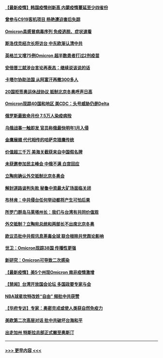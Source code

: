#### [【最新疫情】韩国疫情创新高 内蒙疫情蔓延至少四省份](../pages/prog202/a103285324.md?t=12050050) 
#### [曾参与C919客机项目 杨艳遭迫害后失踪](../pages/prog202/a103285313.md?t=12050050) 
#### [Omicron具感冒病毒序列 免疫逃脱、症状速看](../pages/prog202/a103285311.md?t=12050050) 
#### [斯洛伐克经次长将访台 中东欧渐认清中共](../pages/prog202/a103285283.md?t=12050050) 
#### [英格兰又增75例Omicron 超半数患者打过2剂疫苗](../pages/prog202/a103285197.md?t=12050050) 
#### [安倍晋三就涉台言论再表态：继续说该说的话](../pages/prog202/a103285142.md?t=12050050) 
#### [卡塔尔协助法国 从阿富汗再撤300多人](../pages/prog202/a103285081.md?t=12050050) 
#### [20国拒签奥运休战协议 抵制北京冬奥呼声日高](../pages/prog202/a103285045.md?t=12050050) 
#### [Omicron现踪40国和地区 美CDC：头号威胁仍是Delta](../pages/prog202/a103284943.md?t=12050050) 
#### [俄罗斯最致命月份  7.5万人染疫病殁](../pages/prog202/a103284870.md?t=12050050) 
#### [乌俄战事一触即发 官员称俄最快明年1月入侵](../pages/prog202/a103284851.md?t=12050050) 
#### [金鹰展翅 代代相传的哈萨克猎鹰传统](../pages/prog202/a103284691.md?t=12050050) 
#### [价值超三千万 美海关截获来自中国假名牌](../pages/prog202/a103284560.md?t=12050050) 
#### [未获邀参加民主峰会 中俄不满 白宫回应](../pages/prog202/a103284676.md?t=12050050) 
#### [立陶宛确认外交抵制北京冬奥会](../pages/prog202/a103284574.md?t=12050050) 
#### [解封道路谈判失败 秘鲁中资最大矿场面临关闭](../pages/prog202/a103284408.md?t=12050050) 
#### [布林肯：中共侵台任何举动都将产生可怕后果](../pages/prog202/a103284659.md?t=12050050) 
#### [所罗门群岛马莱塔州长：我们与台湾有共同价值观](../pages/prog202/a103284369.md?t=12050050) 
#### [外交抵制？立陶宛总统和两部长不出席北京冬奥](../pages/prog202/a103284447.md?t=12050050) 
#### [欧议员批中共假讯息荼毒全球 联合根除共党舆论影响](../pages/prog202/a103284313.md?t=12050050) 
#### [世卫：Omicron现踪38国 传播性更强](../pages/prog202/a103284281.md?t=12050050) 
#### [新研究：Omicron可导致二次感染](../pages/prog202/a103284402.md?t=12050050) 
#### [【最新疫情】美5个州现Omicron 南非疫情激增](../pages/prog202/a103284384.md?t=12050050) 
#### [【禁闻】台湾开放国会论坛 多国政要专家与会](../pages/prog202/a103284329.md?t=12050050) 
#### [NBA球星坎特改姓“自由” 频批中共获赞](../pages/prog202/a103284376.md?t=12050050) 
#### [【华府专访】专家：奥密克戎或使人类获自然免疫力](../pages/prog202/a103284344.md?t=12050050) 
#### [美欧第二次高层对话 批中共破坏台海和平](../pages/prog202/a103284288.md?t=12050050) 
#### [出走加州 特斯拉总部正式搬至奥斯汀](../pages/prog202/a103284291.md?t=12050050) 

----
#### [ >>> 更早内容 <<< ](../indexes/prog202-earlier.md)
